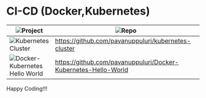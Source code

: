 # CI-CD (Docker,Kubernetes)


| ![Project](https://img.shields.io/badge/Project-blue.svg)      | ![Repo](https://img.shields.io/badge/Repo-blue.svg)         |
|--------------|------------------|
| ![Kubernetes Cluster](https://img.shields.io/badge/Kubernetes%20Cluster-red.svg)        | https://github.com/pavanuppuluri/kubernetes-cluster           |
| ![Docker-Kubernetes Hello World](https://img.shields.io/badge/Docker%20Kubernetes-Hello%20World-red.svg)        | https://github.com/pavanuppuluri/Docker-Kubernetes-Hello-World           |



Happy Coding!!!
